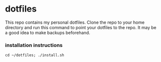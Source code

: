 # dotfiles
This repo contains my personal dotfiles. Clone the repo to your home directory and run this command to point your dotfiles to the repo. It may be a good idea to make backups beforehand.

### installation instructions
`cd ~/dotfiles; ./install.sh`
